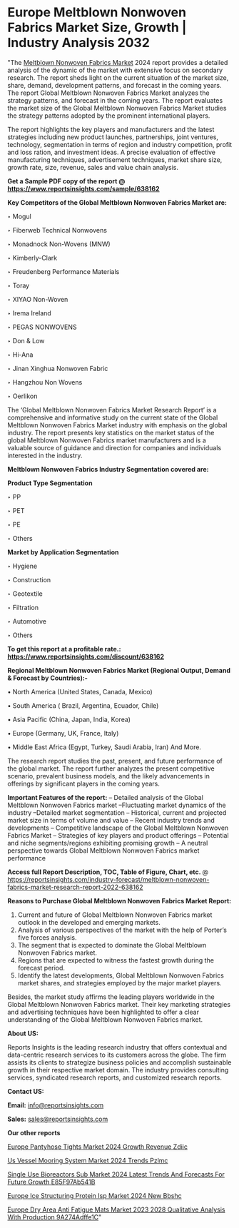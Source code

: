 # Europe Meltblown Nonwoven Fabrics Market Size, Growth | Industry Analysis 2032

"The <a href=https://www.reportsinsights.com/sample/638162>Meltblown Nonwoven Fabrics Market</a> 2024 report provides a detailed analysis of the dynamic of the market with extensive focus on secondary research. The report sheds light on the current situation of the market size, share, demand, development patterns, and forecast in the coming years. The report Global Meltblown Nonwoven Fabrics Market analyzes the strategy patterns, and forecast in the coming years. The report evaluates the market size of the Global Meltblown Nonwoven Fabrics Market studies the strategy patterns adopted by the prominent international players.

The report highlights the key players and manufacturers and the latest strategies including new product launches, partnerships, joint ventures, technology, segmentation in terms of region and industry competition, profit and loss ration, and investment ideas. A precise evaluation of effective manufacturing techniques, advertisement techniques, market share size, growth rate, size, revenue, sales and value chain analysis.

<strong>Get a Sample PDF copy of the report @ <a href=https://www.reportsinsights.com/sample/638162 style=color:#0000ff;>https://www.reportsinsights.com/sample/638162</a></strong>

<strong>Key Competitors of the Global Meltblown Nonwoven Fabrics Market are:</strong>

‣ Mogul

‣ Fiberweb Technical Nonwovens

‣ Monadnock Non-Wovens (MNW)

‣ Kimberly-Clark

‣ Freudenberg Performance Materials

‣ Toray

‣ XIYAO Non-Woven

‣ Irema Ireland

‣ PEGAS NONWOVENS

‣ Don & Low

‣ Hi-Ana

‣ Jinan Xinghua Nonwoven Fabric

‣ Hangzhou Non Wovens

‣ Oerlikon

The ‘Global Meltblown Nonwoven Fabrics Market Research Report’ is a comprehensive and informative study on the current state of the Global Meltblown Nonwoven Fabrics Market industry with emphasis on the global industry. The report presents key statistics on the market status of the global Meltblown Nonwoven Fabrics market manufacturers and is a valuable source of guidance and direction for companies and individuals interested in the industry.

<strong>Meltblown Nonwoven Fabrics Industry Segmentation covered are:</strong>

<strong>Product Type Segmentation</strong>

‣    PP

‣ PET

‣ PE

‣ Others

<strong>Market by Application Segmentation</strong>

‣   Hygiene

‣ Construction

‣ Geotextile

‣ Filtration

‣ Automotive

‣ Others

<strong>To get this report at a profitable rate.: <a href=https://www.reportsinsights.com/discount/638162 style=color:#0000ff;>https://www.reportsinsights.com/discount/638162</a></strong>

<strong>Regional Meltblown Nonwoven Fabrics Market (Regional Output, Demand &amp; Forecast by Countries):-</strong>

• North America (United States, Canada, Mexico)

• South America ( Brazil, Argentina, Ecuador, Chile)

• Asia Pacific (China, Japan, India, Korea)

• Europe (Germany, UK, France, Italy)

• Middle East Africa (Egypt, Turkey, Saudi Arabia, Iran) And More.

The research report studies the past, present, and future performance of the global market. The report further analyzes the present competitive scenario, prevalent business models, and the likely advancements in offerings by significant players in the coming years.

<strong>Important Features of the report:</strong>
– Detailed analysis of the Global Meltblown Nonwoven Fabrics market
–Fluctuating market dynamics of the industry
–Detailed market segmentation
– Historical, current and projected market size in terms of volume and value
– Recent industry trends and developments
– Competitive landscape of the Global Meltblown Nonwoven Fabrics Market
– Strategies of key players and product offerings
– Potential and niche segments/regions exhibiting promising growth
– A neutral perspective towards Global Meltblown Nonwoven Fabrics market performance

<strong>Access full Report Description, TOC, Table of Figure, Chart, etc. </strong>@   <a href=https://reportsinsights.com/industry-forecast/meltblown-nonwoven-fabrics-market-research-report-2022-638162 style=color:#0000ff;>https://reportsinsights.com/industry-forecast/meltblown-nonwoven-fabrics-market-research-report-2022-638162</a>

<strong>Reasons to Purchase Global Meltblown Nonwoven Fabrics Market Report:</strong>
1. Current and future of Global Meltblown Nonwoven Fabrics market outlook in the developed and emerging markets.
2. Analysis of various perspectives of the market with the help of Porter’s five forces analysis.
3. The segment that is expected to dominate the Global Meltblown Nonwoven Fabrics market.
4. Regions that are expected to witness the fastest growth during the forecast period.
5. Identify the latest developments, Global Meltblown Nonwoven Fabrics market shares, and strategies employed by the major market players.

Besides, the market study affirms the leading players worldwide in the Global Meltblown Nonwoven Fabrics market. Their key marketing strategies and advertising techniques have been highlighted to offer a clear understanding of the Global Meltblown Nonwoven Fabrics market.

<strong><strong>About US</strong>:</strong>

Reports Insights is the leading research industry that offers contextual and data-centric research services to its customers across the globe. The firm assists its clients to strategize business policies and accomplish sustainable growth in their respective market domain. The industry provides consulting services, syndicated research reports, and customized research reports.

<strong>Contact US:</strong>

<p class=><b>Email:</b> <a href=mailto:info@reportsinsights.com>info@reportsinsights.com</a></p>
<p class=><b>Sales:</b> <a href=mailto:sales@reportsinsights.com>sales@reportsinsights.com</a></p>

<strong>Our other reports</strong>

<a href=https://www.linkedin.com/pulse/europe-pantyhose-tights-market-2024-growth-revenue-zdiic/>Europe Pantyhose Tights Market 2024 Growth Revenue Zdiic</a>

<a href=https://www.linkedin.com/pulse/us-vessel-mooring-system-market-2024-trends-pzlmc/>Us Vessel Mooring System Market 2024 Trends Pzlmc</a>

<a href=https://medium.com/@saliajay581/single-use-bioreactors-sub-market-2024-latest-trends-and-forecasts-for-future-growth-e85f97ab541b>Single Use Bioreactors Sub Market 2024 Latest Trends And Forecasts For Future Growth E85F97Ab541B</a>

<a href=https://www.linkedin.com/pulse/europe-ice-structuring-protein-isp-market-2024-new-bbshc/>Europe Ice Structuring Protein Isp Market 2024 New Bbshc</a>

<a href=https://medium.com/@aanarkumar6/europe-dry-area-anti-fatigue-mats-market-2023-2028-qualitative-analysis-with-production-9a274adffe1c>Europe Dry Area Anti Fatigue Mats Market 2023 2028 Qualitative Analysis With Production 9A274Adffe1C</a>"
